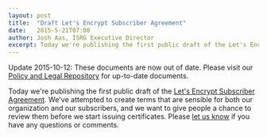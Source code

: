 ```yaml
---
layout: post
title:  "Draft Let's Encrypt Subscriber Agreement"
date:   2015-5-21T07:00
author: Josh Aas, ISRG Executive Director
excerpt: Today we're publishing the first public draft of the Let's Encrypt Subscriber Agreement.
---
```


Update 2015-10-12: These documents are now out of date. Please visit our <a
href="https://letsencrypt.org/repository/">Policy and Legal Repository</a> for
up-to-date documents.

Today we're publishing the first public draft of the <a href="/documents/LE-SA-v1.0-June-23-2015.pdf">Let's Encrypt Subscriber Agreement</a>. We've attempted to create terms that are sensible for both our organization and our subscribers, and we want to give people a chance to review them before we start issuing certificates. Please <a href="https://groups.google.com/a/letsencrypt.org/forum/#!forum/ca-dev">let us know</a> if you have any questions or comments.

